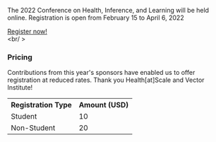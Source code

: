 The 2022 Conference on Health, Inference, and Learning will be held online. Registration is open from February 15 to April 6, 2022


<a href="https://forms.gle/o9UNVW9xSeeYafJu6" class="btn-lg btn-primary" target="_blank" rel="noopener" role="button">Register now!</a>
<br /><br/ >

### Pricing ###

Contributions from this year's sponsors have enabled us to offer registration at reduced rates. Thank you Health[at]Scale and Vector Institute!

<table class="table table-striped table-responsive-lg">
    <tbody>
        <tr>
            <th>Registration Type</th>
            <th>Amount (USD)</th>
        </tr>
        <tr>
            <td>Student</td>
            <td>10</td>
        </tr>
        <tr>
            <td>Non-Student</td>
            <td>20</td>
        </tr>
    </tbody>
</table>
